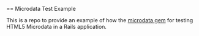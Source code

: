 == Microdata Test Example

This is a repo to provide an example of how the [microdata gem](https://github.com/jronallo/microdata) for testing HTML5 Microdata in a Rails application.
